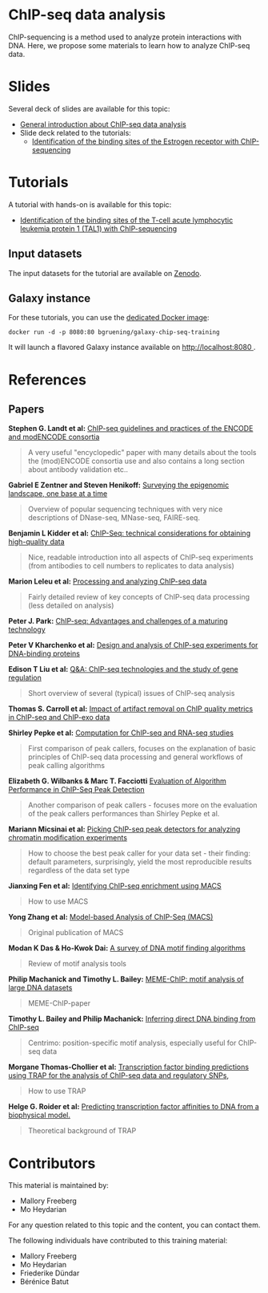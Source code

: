 ChIP-seq data analysis
======================

ChIP-sequencing is a method used to analyze protein interactions with DNA.
Here, we propose some materials to learn how to analyze ChIP-seq data.

# Slides

Several deck of slides are available for this topic:

- [General introduction about ChIP-seq data analysis](http://bgruening.github.io/training-material/ChIP-Seq/slides)
- Slide deck related to the tutorials:
    - [Identification of the binding sites of the Estrogen receptor with ChIP-sequencing](http://bgruening.github.io/training-material/ChIP-Seq/slides/estrogen_receptor_binding_site_identification.html)

# Tutorials

A tutorial with hands-on is available for this topic:

- [Identification of the binding sites of the T-cell acute lymphocytic leukemia protein 1 (TAL1) with ChIP-sequencing](tutorials/TAL1_binding_site_identification.md.md)

## Input datasets

The input datasets for the tutorial are available on [Zenodo](https://doi.org/10.5281/zenodo.197100
).

## Galaxy instance

For these tutorials, you can use the [dedicated Docker image](docker/README.md):

```
docker run -d -p 8080:80 bgruening/galaxy-chip-seq-training
```

It will launch a flavored Galaxy instance available on
[http://localhost:8080 ](http://localhost:8080).

# References

## Papers

**Stephen G. Landt et al:** [ChIP-seq guidelines and practices of the ENCODE and modENCODE consortia](http://genome.cshlp.org/content/22/9/1813.long)

> A very useful "encyclopedic" paper with many details about the tools the (mod)ENCODE consortia use and also contains a long section about antibody validation etc..

**Gabriel E Zentner and Steven Henikoff:** [Surveying the epigenomic landscape, one base at a time](http://genomebiology.biomedcentral.com/articles/10.1186/gb-2012-13-10-250)

> Overview of popular sequencing techniques with very nice descriptions of DNase-seq, MNase-seq, FAIRE-seq.

**Benjamin L Kidder et al:** [ChIP-Seq: technical considerations for obtaining high-quality data](http://www.nature.com/ni/journal/v12/n10/abs/ni.2117.html)

> Nice, readable introduction into all aspects of ChIP-seq experiments (from antibodies to cell numbers to replicates to data analysis)

**Marion Leleu et al:** [Processing and analyzing ChIP-seq data](http://bfg.oxfordjournals.org/content/9/5-6/466)

> Fairly detailed review of key concepts of ChIP-seq data processing (less detailed on analysis)

**Peter J. Park:** [ChIP-seq: Advantages and challenges of a maturing technology](http://www.nature.com/nrg/journal/v10/n10/full/nrg2641.html)

**Peter V Kharchenko et al:** [Design and analysis of ChIP-seq experiments for DNA-binding proteins](http://www.nature.com/nbt/journal/v26/n12/full/nbt.1508.html)

**Edison T Liu et al:** [Q&A: ChIP-seq technologies and the study of gene regulation](http://bmcbiol.biomedcentral.com/articles/10.1186/1741-7007-8-56)

> Short overview of several (typical) issues of ChIP-seq analysis

**Thomas S. Carroll et al:**  [Impact of artifact removal on ChIP quality metrics in ChIP-seq and ChIP-exo data](http://journal.frontiersin.org/article/10.3389/fgene.2014.00075/full)

**Shirley Pepke et al:** [Computation for ChIP-seq and RNA-seq studies](http://www.nature.com/nmeth/journal/v6/n11s/full/nmeth.1371.html)

> First comparison of peak callers, focuses on the explanation of basic principles of ChIP-seq data processing and general workflows of peak calling algorithms

**Elizabeth G. Wilbanks & Marc T. Facciotti** [Evaluation of Algorithm Performance in ChIP-Seq Peak Detection](http://journals.plos.org/plosone/article?id=10.1371/journal.pone.0011471)

> Another comparison of peak callers - focuses more on the evaluation of the peak callers performances than Shirley Pepke et al.

**Mariann Micsinai et al:** [Picking ChIP-seq peak detectors for analyzing chromatin modification experiments](http://nar.oxfordjournals.org/content/40/9/e70.full)

> How to choose the best peak caller for your data set - their finding: default parameters, surprisingly, yield the most reproducible results regardless of the data set type

**Jianxing Fen et al:** [Identifying ChIP-seq enrichment using MACS](http://www.nature.com/nprot/journal/v7/n9/abs/nprot.2012.101.html)

> How to use MACS

**Yong Zhang et al:** [Model-based Analysis of ChIP-Seq (MACS)](http://genomebiology.biomedcentral.com/articles/10.1186/gb-2008-9-9-r137)

> Original publication of MACS

**Modan K Das & Ho-Kwok Dai:** [A survey of DNA motif finding algorithms](http://bmcbioinformatics.biomedcentral.com/articles/10.1186/1471-2105-8-S7-S21)

> Review of motif analysis tools

**Philip Machanick and Timothy L. Bailey:** [MEME-ChIP: motif analysis of large DNA datasets](http://bioinformatics.oxfordjournals.org/content/27/12/1696.short)

> MEME-ChIP-paper

**Timothy L. Bailey and Philip Machanick:** [Inferring direct DNA binding from ChIP-seq](http://nar.oxfordjournals.org/content/40/17/e128)

> Centrimo: position-specific motif analysis, especially useful for ChIP-seq data

**Morgane Thomas-Chollier et al:** [Transcription factor binding predictions using TRAP for the analysis of ChIP-seq data and regulatory SNPs](http://www.nature.com/nprot/journal/v6/n12/abs/nprot.2011.409.html),

> How to use TRAP

**Helge G. Roider et al:** [Predicting transcription factor affinities to DNA from a biophysical model.](http://bioinformatics.oxfordjournals.org/content/23/2/134.short)

> Theoretical background of TRAP

# Contributors

This material is maintained by:

- Mallory Freeberg
- Mo Heydarian

For any question related to this topic and the content, you can contact them.

The following individuals have contributed to this training material:

- Mallory Freeberg
- Mo Heydarian
- Friederike Dündar
- Bérénice Batut
